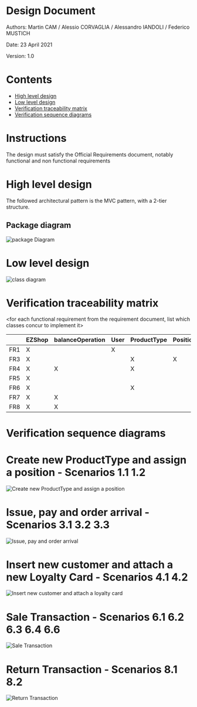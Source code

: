 # Design Document 


Authors: Martin CAM / Alessio CORVAGLIA / Alessandro IANDOLI / Federico MUSTICH

Date: 23 April 2021

Version: 1.0


# Contents

- [High level design](#package-diagram)
- [Low level design](#class-diagram)
- [Verification traceability matrix](#verification-traceability-matrix)
- [Verification sequence diagrams](#verification-sequence-diagrams)

# Instructions

The design must satisfy the Official Requirements document, notably functional and non functional requirements

# High level design 

The followed architectural pattern is the MVC pattern, with a 2-tier structure. 

## Package diagram
![package Diagram](http://www.plantuml.com/plantuml/png/SoWkIImgAStDuIf8JCvEJ4zLK7AD2ix8Br1IgEPIK80BfYIM90A5Qf75KYkIKmjAClFpYj5bSlDJKdF0WhK8Szr3FP6D1afnGVWAUdfs2d1PBeVKl1IWWm00)




# Low level design

![class diagram](http://www.plantuml.com/plantuml/png/VLNTRjqs3BxNKmYvseOrMDwW-Mc104DpbYOtksCbvXoXikIIT0OZsBjFbdbipmgQ2uVyz94VHP4u7rc0PEYY-P85BR3zScMkOxH7547YtosV3PSJ2mrECh65vAq70JD30o5REO5O8BIXwsDm4aVhaS8hUlj2kJF0d5q02JdP6BvZ-R2Kn1tqR4_mYlOROhAv2oBeBuqv876XO78b9rl27qEWaYqa2wL45u4P-T9WAIPbGMCgP3_z_VMK-pSJy_68_ZuzCvA1KYN46uXGqXb2HldbL-C8GN0Y5CTZnCKvefG-J0xFdk93xpNYCHnFKWuddP3c_tbOinue-y79qzYZnYsOYkqughd1L7g3t8mtGBVPOtF2D-CTigFGJnrU5FyQ84cGSIqXSr16O1xmWNozM0zZDJ_dhLTCGfV9L--Qodj2N4gj8DVRl8I4jmDBxcfGbtru6LT0xxi0DSFgQRupm4iJRu5ySK04t6boddAZSiWX2JyavTQH_WeHdmWIWzFBWlVdRkNfTFy6dobtYaFVn_4kiCj3aaSGVCfAUlzGmrpk-a5mBgUqKM5Clgb6fLlyY4tfUgD7b87I_m-eObhRBBNG6h7t4pWChwNBV3h0s66I3KZeWqnDrQD5iDBtMClMoT6TUwxJfmzVoNoT_1r-AyRQF2KNuD_pEa-xPj-CBNz3CU_zOYRei3fzuVsJQJwX776Dtcp8dAEV0KsZthHHrVVh2kbvS7X0Uav1Af2o85VhXsxMHajNIwk5m15LXy1zLpFYAyPYBs5rYsfCdgnorEWkMjQoW0oyHf_NeMewTMQffJyh-yyyGfHnUYUjqXNpt8mwkTKit71CkAboDvOQBGGAt7jR4G-2S-BCCgUj0r6VO6PibcUdszok6TfPbZQmgc_45y9xyet49ikd93JQjst3T-KkKJge3pqIB7L1Dn4doojv_Yso5rSNziC7U_7RHHtd5jxEgLdcwEAFoqkbNEqegxtDKaV9r6_rDNAMCvl7twNM8MeBsnozBzcqp-o1JI7x8Vefjtbwqo0_IrtzbghtthIYkNEJgsMqnRMSPaJCHqn-wE9_)







# Verification traceability matrix

\<for each functional requirement from the requirement document, list which classes concur to implement it>

|     | EZShop  |  balanceOperation  |  User | ProductType  | Position  | Order  |  TransactionEntry |  ReturnTransaction |  SaleTransaction | LoyaltyCard  | Customer |
|-----|---|---|---|---|---|---|---|---|---|---| --- |
|FR1  | X  |   | X  |   |   |   |   |   |   |   |   |
|FR3  |  X |   |   | X  | X  |   |   |   |   |   |   |
|FR4  |  X | X  |   | X  |   | X  |   |   |   |   |   |
|FR5  |  X |   |   |   |   |   |   |   |   |  X | X  |
|FR6  |  X |   |   | X  |   |   | X  | X  | X  | X  | X  |
|FR7  |  X | X  |   |   |   |   | X  | X  |   |   |   |
|FR8  |  X | X  |   |   |   |   |   |   |   |   |   |


# Verification sequence diagrams 

# Create new ProductType and assign a position - Scenarios 1.1 1.2
![Create new ProductType and assign a position](http://www.plantuml.com/plantuml/png/SoWkIImgAStDuKfCBialKWZEo2_mJSnBJ4yjuk92uYZesYcuHe445AmK3FKKaejI4qjI0uhoKqgJIq8g2r8rDBaWyY2LIE90vKPw2dcfvGeeYd6QRQodK5gG0Z8xlpYp93C_3u_19deAnQabI0gHf46gOJ9M2gPG9o2KEgJcfG2z3G00)

# Issue, pay and order arrival - Scenarios 3.1 3.2 3.3
![Issue, pay and order arrival](http://www.plantuml.com/plantuml/png/VP7BQiCm44Nt_efPjeiA-duiYbteihZ5pIQxGHeIWIE9qIZ1Vn_5SOWnSNRYtgEh0ogZ84lQj4MbnJCqQnz-qE6Ak1YTuUuJlfU703xWNe6DCL7DXlZcjXYAZFH99XuKEDh10CmEFIe8sCtFF2c898sWqBaV3pmhODAUpHUsw3GjWfcoGrC7OXJhNRxrShIRDbT4Nq_lz6OLizrYUr7vRKRvbxr9MlwxG9bwxwc_X4wiT1aioPdy2Ni0)

# Insert new customer and attach a new Loyalty Card - Scenarios 4.1 4.2
![Insert new customer and attach a loyalty card](http://www.plantuml.com/plantuml/png/XOwxJiH034NxVCKjeM34ycOAj6X5HmSqT5R6Q2AIJ3HsGFltC0fM4XwYzFNnyTsAKjQnQokgDMNiI6B3sQPHD7MVO_MLu-W65i9Zut0hhnWuI-gfHI0bQ896HcstnfTRqtYSk5aqvFJM11R4HjQovT-xvuUO1dYSEWH-QNesmS5XDIs_rJjpwFaTC_QhxjoXpapAEyfXfRfFUsfrNt9uN4osHVY7yDA1LAcEXNbC_xMySX1Myrc-VkznFL6pQx7zsNLpNEWduUBSSX_6hlq0)


# Sale Transaction - Scenarios 6.1 6.2 6.3 6.4 6.6
![Sale Transaction](http://www.plantuml.com/plantuml/png/bL8zZzH03EtpArn2GM1lEMv9WKuSHmKYaBs6pifuoKYJySXnGFdtp2IxaFtMTL7UntiU-xvJ5ErRbs6jBF20NMD9icpx0Qy-mEFFgk401Ino6EaLEbeB-YvgBFiNBxE9aiW7M04tENZw0qSQE1cnp06DAOLDN-kQaohQUrO2Hnije58Ai15kOGdAi08K0g50g6IWzseTQ4D28n0ceovHe--ivovY25J0snn-aPPYQof9dhpLlPbclH-zoW05t8vJ7G99TJhXNNmwqkyzne8QUIU7lyk1Gp931nY26pxPhkOuqmzKMlDaUBNQQkOIC-SUPtBVNyvDIxYqutGPRvuTkbW0UNDWTOvxyz-zvZRqIYLRhzrdbgDsNtX0fyC3YadIvLwnINOk9jw1K4tsDoMunA4b7zyRNl_xBMIi9kiTUELTRiUzRybVIHisroJJgLIAsdTpxgpdtTYJnNn4Xxwcfs1GQO-yHRu54jmvhyQZFOAYxfwywLlt5m00)


# Return Transaction - Scenarios 8.1 8.2
![Return Transaction](http://www.plantuml.com/plantuml/png/ZP91Jy9048Nl_8e99qsm2W8g1qCa78reyU9jx8wsITdTJ6TZ-kyTopPIrDH3asRVzsRUJ6PP2RA4NJd0J1p32gky81uCuW-StSBw9SsTXmMC4tWdIR6aBQEjr54uUtBwApj9e2dzH1BOTla8AVv3LUTb0fO-ejJVQ9e0D-Y6dGcPA6QT49Jq9WiOfa8UfYEOZM2ke2SKCX2i52L8Jao0-lczjm9ny4gn89dXGTI396ihN6lhsJxfiTAPCARQrfxKCTUja3m6rFvI_p7HLG9apN_dlsxd_n8tME_8wWxWl7rbCeMia4tKUlT_qsICz3r9xaolPtpHc5912LM7_ZuUlHwcpB6vmn9jHi_Ue507Zig39yQsycI_v6D9VKkoHY_t4m00)
